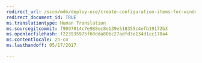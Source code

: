 ```yaml
---
redirect_url: /sccm/mdm/deploy-use/create-configuration-items-for-windows-phone-devices-managed-without-the-client
redirect_document_id: TRUE
ms.translationtype: Human Translation
ms.sourcegitcommit: f9097014c7e988ec8e139e518355c4efb19172b3
ms.openlocfilehash: f223935975f60dda806c27adfd3e134d1cc170a4
ms.contentlocale: zh-cn
ms.lasthandoff: 05/17/2017

---
```


